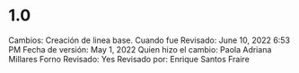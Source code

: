 # 1.0

Cambios: Creación de linea base.
Cuando fue Revisado: June 10, 2022 6:53 PM
Fecha de versión: May 1, 2022
Quien hizo el cambio: Paola Adriana Millares Forno
Revisado: Yes
Revisado por: Enrique Santos Fraire